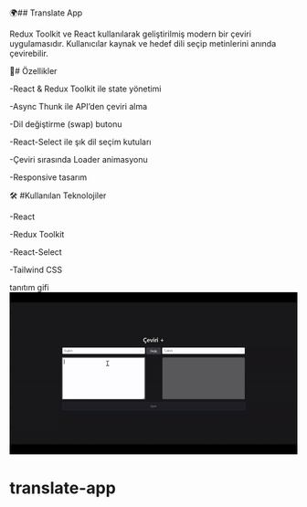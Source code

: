 🌍## Translate App

Redux Toolkit ve React kullanılarak geliştirilmiş modern bir çeviri uygulamasıdır. Kullanıcılar kaynak ve hedef dili seçip metinlerini anında çevirebilir.

🚀# Özellikler

 -React & Redux Toolkit ile state yönetimi

 -Async Thunk ile API’den çeviri alma

 -Dil değiştirme (swap) butonu

 -React-Select ile şık dil seçim kutuları

 -Çeviri sırasında Loader animasyonu

 -Responsive tasarım

🛠️ #Kullanılan Teknolojiler

 -React

 -Redux Toolkit

 -React-Select

 -Tailwind CSS

 tanıtım gifi
![Demo Video](public\tranlate-app.gif)
# translate-app
